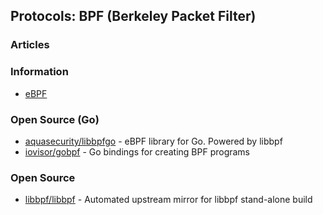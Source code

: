 ## Protocols: BPF (Berkeley Packet Filter)



### Articles



### Information
- [eBPF](https://ebpf.io/) 


### Open Source (Go)
- [aquasecurity/libbpfgo](https://github.com/aquasecurity/libbpfgo) - eBPF library for Go. Powered by libbpf
- [iovisor/gobpf](https://github.com/iovisor/gobpf) - Go bindings for creating BPF programs


### Open Source
- [libbpf/libbpf](https://github.com/libbpf/libbpf) - Automated upstream mirror for libbpf stand-alone build
